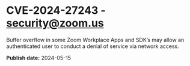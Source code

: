 # CVE-2024-27243 - security@zoom.us

Buffer overflow in some Zoom Workplace Apps and SDK’s may allow an authenticated user to conduct a denial of service via network access.

**Publish date:** 2024-05-15
